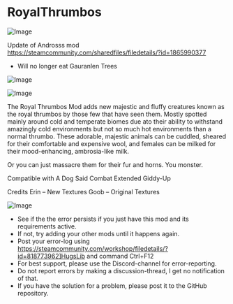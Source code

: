 # RoyalThrumbos

![Image](https://i.imgur.com/buuPQel.png)

Update of Androsss mod
https://steamcommunity.com/sharedfiles/filedetails/?id=1865990377

- Will no longer eat Gauranlen Trees

![Image](https://i.imgur.com/pufA0kM.png)

	
![Image](https://i.imgur.com/Z4GOv8H.png)

The Royal Thrumbos Mod adds new majestic and fluffy creatures known as the royal thrumbos by those few that have seen them. 
Mostly spotted mainly around cold and temperate biomes due ato their ability to withstand amazingly cold environments but not so much hot environments than a normal thrumbo. 
These adorable, majestic animals can be cuddled, sheared for their comfortable and expensive wool, and females can be milked for their mood-enhancing, ambrosia-like milk.

Or you can just massacre them for their fur and horns. You monster.

Compatible with
A Dog Said
Combat Extended
Giddy-Up

Credits
Erin – New Textures
Goob – Original Textures

![Image](https://i.imgur.com/PwoNOj4.png)



-  See if the the error persists if you just have this mod and its requirements active.
-  If not, try adding your other mods until it happens again.
-  Post your error-log using https://steamcommunity.com/workshop/filedetails/?id=818773962]HugsLib and command Ctrl+F12
-  For best support, please use the Discord-channel for error-reporting.
-  Do not report errors by making a discussion-thread, I get no notification of that.
-  If you have the solution for a problem, please post it to the GitHub repository.


